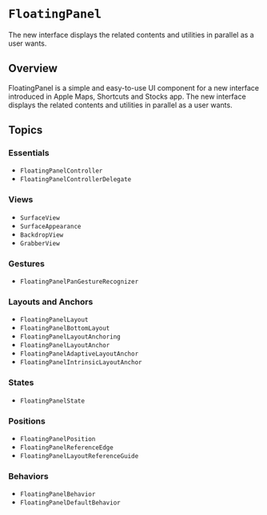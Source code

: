 # ``FloatingPanel``

The new interface displays the related contents and utilities in parallel as a user wants.

## Overview

FloatingPanel is a simple and easy-to-use UI component for a new interface introduced in Apple Maps, Shortcuts and Stocks app.
The new interface displays the related contents and utilities in parallel as a user wants.

## Topics

### Essentials

- ``FloatingPanelController``
- ``FloatingPanelControllerDelegate``

### Views

- ``SurfaceView``
- ``SurfaceAppearance``
- ``BackdropView``
- ``GrabberView``

### Gestures

- ``FloatingPanelPanGestureRecognizer``

### Layouts and Anchors

- ``FloatingPanelLayout``
- ``FloatingPanelBottomLayout``
- ``FloatingPanelLayoutAnchoring``
- ``FloatingPanelLayoutAnchor``
- ``FloatingPanelAdaptiveLayoutAnchor``
- ``FloatingPanelIntrinsicLayoutAnchor``

### States

- ``FloatingPanelState``

### Positions

- ``FloatingPanelPosition``
- ``FloatingPanelReferenceEdge``
- ``FloatingPanelLayoutReferenceGuide``

### Behaviors

- ``FloatingPanelBehavior``
- ``FloatingPanelDefaultBehavior``
